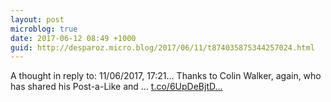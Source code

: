 ```yaml
---
layout: post
microblog: true
date: 2017-06-12 08:49 +1000
guid: http://desparoz.micro.blog/2017/06/11/t874035875344257024.html
---
```

A thought in reply to: 11/06/2017, 17:21… 
 Thanks to Colin Walker, again, who has shared his Post-a-Like and ... [t.co/6UpDeBjtD...](https://t.co/6UpDeBjtDW)

